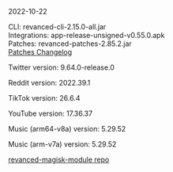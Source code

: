 2022-10-22
  
CLI: revanced-cli-2.15.0-all.jar  
Integrations: app-release-unsigned-v0.55.0.apk  
Patches: revanced-patches-2.85.2.jar  
[Patches Changelog](https://github.com/revanced/revanced-patches/releases/tag/v2.85.2)  

Twitter version: 9.64.0-release.0  

Reddit version: 2022.39.1  

TikTok version: 26.6.4  

YouTube version: 17.36.37  

Music (arm64-v8a) version: 5.29.52  

Music (arm-v7a) version: 5.29.52  

[revanced-magisk-module repo](https://github.com/j-hc/revanced-magisk-module)

